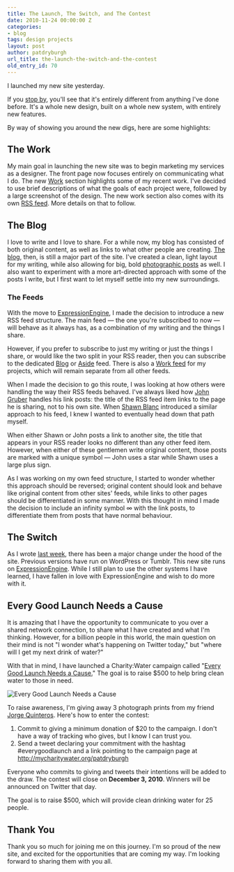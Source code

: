 ```yaml
---
title: The Launch, The Switch, and The Contest
date: 2010-11-24 00:00:00 Z
categories:
- blog
tags: design projects
layout: post
author: patdryburgh
url_title: the-launch-the-switch-and-the-contest
old_entry_id: 70
---
```


I launched my new site yesterday.

If you [stop by](http://patdryburgh.com), you'll see that it's entirely different from anything I've done before. It's a whole new design, built on a whole new system, with entirely new features.

By way of showing you around the new digs, here are some highlights:

## The Work

My main goal in launching the new site was to begin marketing my services as a designer. The front page now focuses entirely on communicating what I do. The new [Work](http://patdryburgh.com/work/) section highlights some of my recent work. I've decided to use brief descriptions of what the goals of each project were, followed by a large screenshot of the design. The new work section also comes with its own [RSS feed](http://feeds.feedburner.com/patdryburghworkfeed). More details on that to follow. 

## The Blog

I love to write and I love to share. For a while now, my blog has consisted of both original content, as well as links to what other people are creating. [The blog](http://patdryburgh.com/blog/), then, is still a major part of the site. I've created a clean, light layout for my writing, while also allowing for big, bold [photographic posts](http://patdryburgh.com/blog/archive/category/photography/) as well. I also want to experiment with a more art-directed approach with some of the posts I write, but I first want to let myself settle into my new surroundings.

### The Feeds

With the move to [ExpressionEngine](http://www.expressionengine.com/index.php?affiliate=patdryburgh), I made the decision to introduce a new RSS feed structure. The main feed &mdash; the one you're subscribed to now &mdash; will behave as it always has, as a combination of my writing and the things I share.

However, if you prefer to subscribe to just my writing or just the things I share, or would like the two split in your RSS reader, then you can subscribe to the dedicated [Blog](http://feeds.feedburner.com/patdryburghblogfeed) or [Aside](http://feeds.feedburner.com/patdryburghasidesfeed) feed. There is also a [Work feed](http://feeds.feedburner.com/patdryburghworkfeed) for my projects, which will remain separate from all other feeds.

When I made the decision to go this route, I was looking at how others were handling the way their RSS feeds behaved. I've always liked how [John Gruber](http://daringfireball.net) handles his link posts: the title of the RSS feed item links to the page he is sharing, not to his own site. When [Shawn Blanc](http://shawnblanc.net) introduced a similar approach to his feed, I knew I wanted to eventually head down that path myself.

When either Shawn or John posts a link to another site, the title that appears in your RSS reader looks no different than any other feed item. However, when either of these gentlemen write original content, those posts are marked with a unique symbol &mdash; John uses a star while Shawn uses a large plus sign. 

As I was working on my own feed structure, I started to wonder whether this approach should be reversed; original content should look and behave like original content from other sites' feeds, while links to other pages should be differentiated in some manner. With this thought in mind I made the decision to include an infinity symbol &#8734; with the link posts, to differentiate them from posts that have normal behaviour.

## The Switch

As I wrote [last week](http://patdryburgh.com/blog/what-im-about-to-do/), there has been a major change under the hood of the site. Previous versions have run on WordPress or Tumblr. This new site runs on [ExpressionEngine](http://www.expressionengine.com/index.php?affiliate=patdryburgh). While I still plan to use the other systems I have learned, I have fallen in love with ExpressionEngine and wish to do more with it.

## Every Good Launch Needs a Cause

It is amazing that I have the opportunity to communicate to you over a shared network connection, to share what I have created and what I'm thinking. However, for a billion people in this world, the main question on their mind is not "I wonder what's happening on Twitter today," but "where will I get my next drink of water?"

With that in mind, I have launched a Charity:Water campaign called "[Every Good Launch Needs a Cause.](http://mycharitywater.org/patdryburgh)" The goal is to raise $500 to help bring clean water to those in need.

<img src="{{ site.url }}/images/uploads/everygoodlaunch-blog.jpg" alt="Every Good Launch Needs a Cause" />

To raise awareness, I'm giving away 3 photograph prints from my friend [Jorge Quinteros](http://jorgeq.com). Here's how to enter the contest: 

1. Commit to giving a minimum donation of $20 to the campaign. I don't have a way of tracking who gives, but I know I can trust you. 
2. Send a tweet declaring your commitment with the hashtag #everygoodlaunch and a link pointing to the campaign page at http://mycharitywater.org/patdryburgh

Everyone who commits to giving and tweets their intentions will be added to the draw. The contest will close on **December 3, 2010**. Winners will be announced on Twitter that day.

The goal is to raise $500, which will provide clean drinking water for 25 people.

## Thank You

Thank you so much for joining me on this journey. I'm so proud of the new site, and excited for the opportunities that are coming my way. I'm looking forward to sharing them with you all.